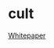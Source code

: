 # cult

[Whitepaper](https://www.canva.com/design/DAFA99NxuuA/M_AL0YxqbsNOfoV78kkG3Q/view?utm_content=DAFA99NxuuA&utm_campaign=designshare&utm_medium=link&utm_source=publishsharelink)


